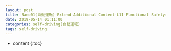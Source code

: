 ```yaml
---
layout: post
title: Nano01(自動運転)-Extend-Additional Content-L11-Functional Safety:Technical Safety Concept
date: 2019-05-14 01:11:00
categories: self-driving(自動運転)
tags: self-driving
---
```

* content
{:toc}

